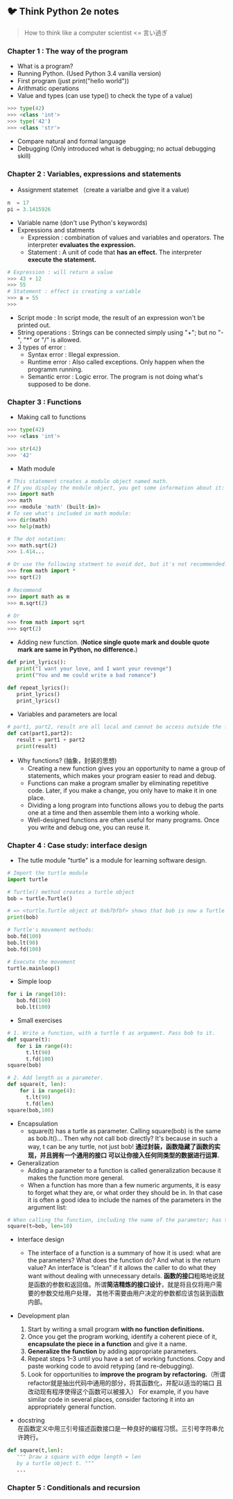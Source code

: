 ## :bird: Think Python 2e notes

> How to think like a computer scientist <= 言い過ぎ

### Chapter 1 : The way of the program

- What is a program? 
- Running Python. (Used Python 3.4 vanilla version)
- First program (just print("hello world"))
- Arithmatic operations
- Value and types (can use type() to check the type of a value)
```Python
>>> type(42)
>>> <class 'int'>
>>> type('42')
>>> <class 'str'>
```
- Compare natural and formal language
- Debugging (Only introduced what is debugging; no actual debugging skill)

### Chapter 2 : Variables, expressions and statements

- Assignment statemet （create a varialbe and give it a value)
```Python
n  = 17
pi = 3.1415926
```
- Variable name (don't use Python's keywords)
- Expressions and statments
  - Expression : combination of values and variables and operators. The interpreter **evaluates the expression.**
  - Statement : A unit of code that **has an effect.** The interpreter **execute the statement.**
```Python 
# Expression : will return a value
>>> 43 + 12
>>> 55
# Statement : effect is creating a variable
>>> a = 55
>>> 
```
- Script mode : In script mode, the result of an expression won't be printed out.
- String operations : Strings can be connected simply using "+"; but no "-", "*" or "/" is allowed.
- 3 types of error :
  - Syntax error : Illegal expression.
  - Runtime error : Also called exceptions. Only happen when the programm running.
  - Semantic error : Logic error. The program is not doing what's supposed to be done.
  
 ### Chapter 3 : Functions
 
 - Making call to functions
 ```Python
>>> type(42)
>>> <class 'int'>

>>> str(42)
>>> '42'
 ```
 
 - Math module
 ```Python
# This statement creates a module object named math. 
# If you display the module object, you get some information about it:
>>> import math
>>> math
>>> <module 'math' (built-in)>
# To see what's included in math module:
>>> dir(math)
>>> help(math)

# The dot notation:
>>> math.sqrt(2)
>>> 1.414...

# Or use the following statment to avoid dot, but it's not recommended.
>>> from math import *
>>> sqrt(2)
    
# Recommend
>>> import math as m
>>> m.sqrt(2)
    
# Or 
>>> from math import sqrt
>>> sqrt(2)
```
 - Adding new function. (**Notice single quote mark and double quote mark are same in Python, no difference.**)
 ```Python
 def print_lyrics():
    print("I want your love, and I want your revenge")
    print("You and me could write a bad romance")
    
 def repeat_lyrics():
    print_lyrics()
    print_lyrics()
 ```
 
 - Variables and parameters are local
 ```Python
 # part1, part2, result are all local and cannot be access outside the function
 def cat(part1,part2):
    result = part1 + part2
    print(result)
 ```
 
 - Why functions? (抽象，封装的思想)
   - Creating a new function gives you an opportunity to name a group of statements, which makes your program easier to read and debug.
   - Functions can make a program smaller by eliminating repetitive code.  Later, if you make a change, you only have to make it in one place.
   - Dividing a long program into functions allows you to debug the parts one at a time and then assemble them into a working whole.
   - Well-designed functions are often useful for many programs.  Once you write and debug one, you can reuse it.
   
 ### Chapter 4 : Case study: interface design

 - The tutle module
"turtle" is a module for learning software design.

```Python
# Import the turtle module
import turtle

# Turtle() method creates a turtle object
bob = turtle.Turtle()

# => <turtle.Turtle object at 0xb7bfbf> shows that bob is now a Turtle type object
print(bob)

# Turtle's movement methods:
bob.fd(100)
bob.lt(90)
bob.fd(100)

# Execute the movement
turtle.mainloop()
```

 - Simple loop
 
 ```Python
 for i in range(10):
    bob.fd(100)
    bob.lt(100)
 ```
 
 - Small exercises
 ```Python
 # 1. Write a function, with a turtle t as argument. Pass bob to it.
 def square(t):
    for i in range(4):
       t.lt(90)
       t.fd(100)
 square(bob)
 
 # 2. Add length as a parameter. 
 def square(t, len):
     for i in range(4):
       t.lt(90)
       t.fd(len)
 square(bob,100)
 ```
 
 - Encapsulation
   - square(t) has a turtle as parameter. Calling square(bob) is the same as bob.lt()... Then why not call bob directly?
     It's because in such a way, t can be any turtle, not just bob! **通过封装，函数隐藏了函数的实现，并且拥有一个通用的接口
     可以让你接入任何同类型的数据进行运算.**
 - Generalization
   - Adding a parameter to a function is called generalization because it makes the function more general.
   - When a function has more than a few numeric arguments, it is easy to forget what they are, or what order they should be in. In that case it is often a good idea to include the names of the parameters in the argument list:
```Python
# When calling the function, including the name of the parameter; has to match function definition.
square(t=bob, len=10)
```

  - Interface design
     - The interface of a function is a summary of how it is used: what are the parameters? What
  does the function do? And what is the return value? An interface is “clean” if it allows the
  caller to do what they want without dealing with unnecessary details. 
  **函数的接口**粗略地说就是函数的参数和返回值。所谓**简洁精炼的接口设计**，就是将且仅将用户需要的参数交给用户处理，
  其他不需要由用户决定的参数都应该包装到函数内部。
  
 - Development plan
    1.  Start by writing a small program **with no function definitions.**
    2.  Once you get the program working, identify a coherent piece of it, **encapsulate the
    piece in a function** and give it a name.
    3.  **Generalize the function** by adding appropriate parameters.
    4.  Repeat steps 1–3 until you have a set of working functions. Copy and paste working
    code to avoid retyping (and re-debugging).
    5.  Look for opportunities to **improve the program by refactoring.**（所谓refactor就是抽出代码中通用的部分，将其函数化，并配以适当的端口
    且改动现有程序使得这个函数可以被接入）  For example, if you
    have similar code in several places, consider factoring it into an appropriately general
    function.
 
  - docstring   
    在函数定义中用三引号描述函数接口是一种良好的编程习惯。三引号字符串允许跨行。
 ```Python
 def square(t,len):
    """ Draw a square with edge length = len 
    by a turtle object t. """
    ...
 ```
 
 ### Chapter 5 : Conditionals and recursion
